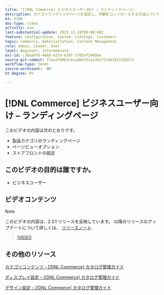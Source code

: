 ```yaml
---
title: “[!DNL Commerce] ビジネスユーザー向け – ランディングページ」
description: カテゴリランディングページを設定し、外観をコントロールする方法について説明します。
kt: 5766
doc-type: video
activity: use
last-substantial-update: 2022-12-28T00:00:00Z
feature: Configuration, System, Catalogs, Customers
topic: Commerce, Administration, Content Management
role: Admin, Leader, User
level: Beginner, Intermediate
exl-id: c38aa97e-4688-42fa-b39f-1702ef1469be
source-git-commit: f7aa1f0063cbcad6d331a13817214b1bf2158571
workflow-type: tm+mt
source-wordcount: '86'
ht-degree: 0%

---
```


# [!DNL Commerce] ビジネスユーザー向け – ランディングページ

このビデオの内容は次のとおりです。

- 製品カテゴリのランディングページ
- ページビューオプション
- ストアフロントの設定

## このビデオの目的は誰ですか。

- ビジネスユーザー

## ビデオコンテンツ

>[!NOTE]
>
>このビデオの内容は、2.3.1 リリースを反映しています。 以降のリリースのアップデートについて詳しくは、 [リリースノート](https://experienceleague.adobe.com/docs/commerce-operations/release/notes/overview.html).

>[!VIDEO](https://video.tv.adobe.com/v/36388?quality=12&learn=on)

## その他のリソース

[カテゴリコンテンツ - [!DNL Commerce] カタログ管理ガイド](https://experienceleague.adobe.com/docs/commerce-admin/catalog/categories/create/categories-content-settings.html)

[ディスプレイ設定 –  [!DNL Commerce] カタログ管理ガイド](https://experienceleague.adobe.com/docs/commerce-admin/catalog/categories/create/categories-display-settings.html)

[デザイン設定 –  [!DNL Commerce] カタログ管理ガイド](https://experienceleague.adobe.com/docs/commerce-admin/catalog/categories/create/categories-custom-design.html)
